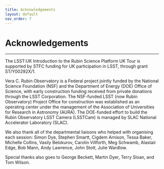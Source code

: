 ```yaml
---
title: Acknowledgements
layout: default
nav_order: 7
---
```


# Acknowledgements

---

The LSST:UK Introduction to the Rubin Science Platform UK Tour is supported by STFC funding for UK participation in LSST, through grant ST/Y00292X/1.

Vera C. Rubin Observatory is a Federal project jointly funded by the National Science Foundation (NSF) and the Department of Energy (DOE) Office of Science, with early construction funding received from private donations through the LSST Corporation. The NSF-funded LSST (now Rubin Observatory) Project Office for construction was established as an operating center under the management of the Association of Universities for Research in Astronomy (AURA). The DOE-funded effort to build the Rubin Observatory LSST Camera (LSSTCam) is managed by SLAC National Accelerator Laboratory (SLAC).

We also thank all of the departmental liaisons who helped with organising each session: Simon Dye, Stephen Smartt, Cigdem Arnison, Tessa Baker, Michelle Collins, Vasily Belokurov, Carolin Villforth, Meg Schwamb, Alastair Edge, Bob Mann, Andy Lawrence, John Stott, Julie Wardlow.

Special thanks also goes to George Beckett, Martin Dyer, Terry Sloan, and Tom Wilson.